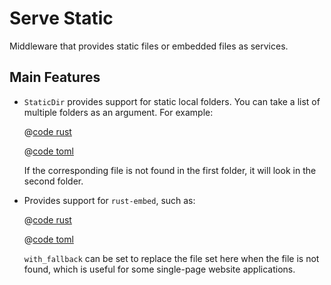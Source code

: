 # Serve Static

Middleware that provides static files or embedded files as services.

## Main Features

* `StaticDir` provides support for static local folders. You can take a list of multiple folders as an argument. For example:

    <CodeGroup>
    <CodeGroupItem title="main.rs" active>

    @[code rust](../../../codes/static-dir-list/src/main.rs)

    </CodeGroupItem>
    <CodeGroupItem title="Cargo.toml">

    @[code toml](../../../codes/static-dir-list/Cargo.toml)

    </CodeGroupItem>
    </CodeGroup>

    If the corresponding file is not found in the first folder, it will look in the second folder.

* Provides support for `rust-embed`, such as:

    <CodeGroup>
    <CodeGroupItem title="main.rs" active>

    @[code rust](../../../codes/static-embed-files/src/main.rs)

    </CodeGroupItem>
    <CodeGroupItem title="Cargo.toml">

    @[code toml](../../../codes/static-embed-files/Cargo.toml)

    </CodeGroupItem>
    </CodeGroup>

    `with_fallback` can be set to replace the file set here when the file is not found, which is useful for some single-page website applications.